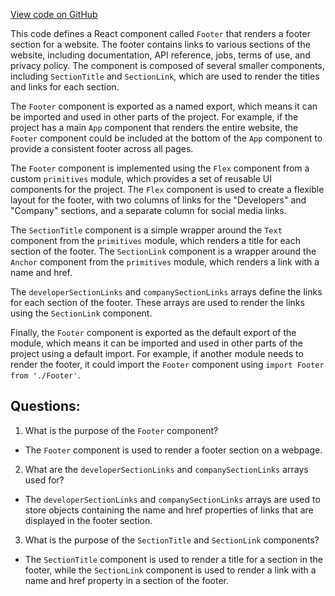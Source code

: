 [View code on GitHub](zoo-labs/zoo/blob/master/app/components/home/Footer.tsx)

This code defines a React component called `Footer` that renders a footer section for a website. The footer contains links to various sections of the website, including documentation, API reference, jobs, terms of use, and privacy policy. The component is composed of several smaller components, including `SectionTitle` and `SectionLink`, which are used to render the titles and links for each section.

The `Footer` component is exported as a named export, which means it can be imported and used in other parts of the project. For example, if the project has a main `App` component that renders the entire website, the `Footer` component could be included at the bottom of the `App` component to provide a consistent footer across all pages.

The `Footer` component is implemented using the `Flex` component from a custom `primitives` module, which provides a set of reusable UI components for the project. The `Flex` component is used to create a flexible layout for the footer, with two columns of links for the "Developers" and "Company" sections, and a separate column for social media links.

The `SectionTitle` component is a simple wrapper around the `Text` component from the `primitives` module, which renders a title for each section of the footer. The `SectionLink` component is a wrapper around the `Anchor` component from the `primitives` module, which renders a link with a name and href.

The `developerSectionLinks` and `companySectionLinks` arrays define the links for each section of the footer. These arrays are used to render the links using the `SectionLink` component.

Finally, the `Footer` component is exported as the default export of the module, which means it can be imported and used in other parts of the project using a default import. For example, if another module needs to render the footer, it could import the `Footer` component using `import Footer from './Footer'`.
## Questions: 
 1. What is the purpose of the `Footer` component?
- The `Footer` component is used to render a footer section on a webpage.

2. What are the `developerSectionLinks` and `companySectionLinks` arrays used for?
- The `developerSectionLinks` and `companySectionLinks` arrays are used to store objects containing the name and href properties of links that are displayed in the footer section.

3. What is the purpose of the `SectionTitle` and `SectionLink` components?
- The `SectionTitle` component is used to render a title for a section in the footer, while the `SectionLink` component is used to render a link with a name and href property in a section of the footer.